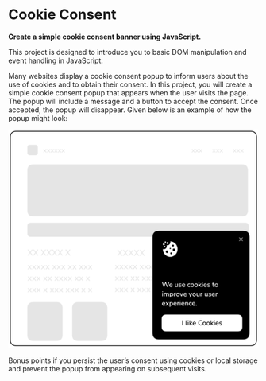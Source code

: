 # Cookie Consent
**Create a simple cookie consent banner using JavaScript.**

This project is designed to introduce you to basic DOM manipulation and event handling in JavaScript.

Many websites display a cookie consent popup to inform users about the use of cookies and to obtain their consent. In this project, you will create a simple cookie consent popup that appears when the user visits the page. The popup will include a message and a button to accept the consent. Once accepted, the popup will disappear. Given below is an example of how the popup might look:

![Example of a cookie consent banner](img/cookie-consent-banner.webp)

Bonus points if you persist the user’s consent using cookies or local storage and prevent the popup from appearing on subsequent visits.
